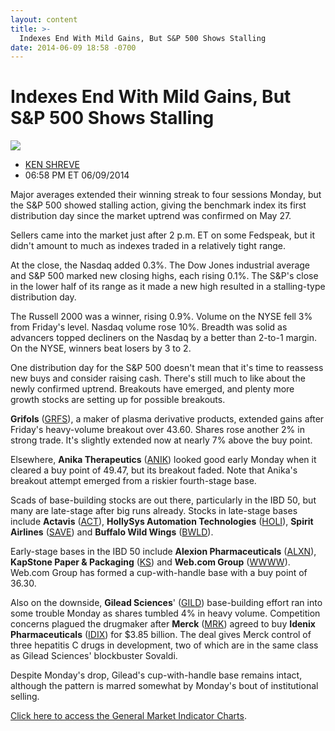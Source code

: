 ```yaml
---
layout: content
title: >-
  Indexes End With Mild Gains, But S&P 500 Shows Stalling
date: 2014-06-09 18:58 -0700
---
```



Indexes End With Mild Gains, But S&P 500 Shows Stalling
========================================================


![](https://www.investors.com/wp-content/uploads/ibd-migrated-images/MPv_140610_635379252497910481.png)

* [KEN SHREVE](https://www.investors.com/author/shrevek/ "Posts by KEN SHREVE")
* 06:58 PM ET 06/09/2014




Major averages extended their winning streak to four sessions Monday, but the S&P 500 showed stalling action, giving the benchmark index its first distribution day since the market uptrend was confirmed on May 27.

  

Sellers came into the market just after 2 p.m. ET on some Fedspeak, but it didn't amount to much as indexes traded in a relatively tight range.

  

At the close, the Nasdaq added 0.3%. The Dow Jones industrial average and S&P 500 marked new closing highs, each rising 0.1%. The S&P's close in the lower half of its range as it made a new high resulted in a stalling-type distribution day.

  

The Russell 2000 was a winner, rising 0.9%. Volume on the NYSE fell 3% from Friday's level. Nasdaq volume rose 10%. Breadth was solid as advancers topped decliners on the Nasdaq by a better than 2-to-1 margin. On the NYSE, winners beat losers by 3 to 2.

  

One distribution day for the S&P 500 doesn't mean that it's time to reassess new buys and consider raising cash. There's still much to like about the newly confirmed uptrend. Breakouts have emerged, and plenty more growth stocks are setting up for possible breakouts.

  

**Grifols** ([GRFS](https://research.investors.com/quote.aspx?symbol=GRFS)), a maker of plasma derivative products, extended gains after Friday's heavy-volume breakout over 43.60. Shares rose another 2% in strong trade. It's slightly extended now at nearly 7% above the buy point.

  

Elsewhere, **Anika Therapeutics** ([ANIK](https://research.investors.com/quote.aspx?symbol=ANIK)) looked good early Monday when it cleared a buy point of 49.47, but its breakout faded. Note that Anika's breakout attempt emerged from a riskier fourth-stage base.

  

Scads of base-building stocks are out there, particularly in the IBD 50, but many are late-stage after big runs already. Stocks in late-stage bases include **Actavis** ([ACT](https://research.investors.com/quote.aspx?symbol=ACT)), **HollySys Automation Technologies** ([HOLI](https://research.investors.com/quote.aspx?symbol=HOLI)), **Spirit Airlines** ([SAVE](https://research.investors.com/quote.aspx?symbol=SAVE)) and **Buffalo Wild Wings** ([BWLD](https://research.investors.com/quote.aspx?symbol=BWLD)).

  

Early-stage bases in the IBD 50 include **Alexion Pharmaceuticals** ([ALXN](https://research.investors.com/quote.aspx?symbol=ALXN)), **KapStone Paper & Packaging** ([KS](https://research.investors.com/quote.aspx?symbol=KS)) and **Web.com Group** ([WWWW](https://research.investors.com/quote.aspx?symbol=WWWW)). Web.com Group has formed a cup-with-handle base with a buy point of 36.30.

  

Also on the downside, **Gilead Sciences**' ([GILD](https://research.investors.com/quote.aspx?symbol=GILD)) base-building effort ran into some trouble Monday as shares tumbled 4% in heavy volume. Competition concerns plagued the drugmaker after **Merck** ([MRK](https://research.investors.com/quote.aspx?symbol=MRK)) agreed to buy **Idenix Pharmaceuticals** ([IDIX](https://research.investors.com/quote.aspx?symbol=IDIX)) for $3.85 billion. The deal gives Merck control of three hepatitis C drugs in development, two of which are in the same class as Gilead Sciences' blockbuster Sovaldi.

  

Despite Monday's drop, Gilead's cup-with-handle base remains intact, although the pattern is marred somewhat by Monday's bout of institutional selling.

  

[Click here to access the General Market Indicator Charts](https://www.investors.com/pdf/GMI_061014.pdf).




